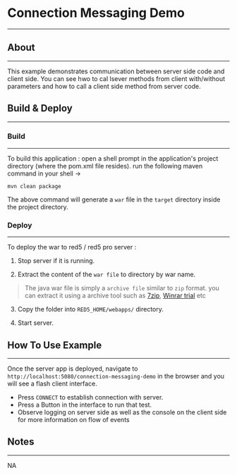 # Connection Messaging Demo
---


## About
---

This example demonstrates communication between server side code and client side. You can see hwo to cal lsever methods from client with/without parameters and how to call a client side method from server code.



## Build & Deploy
---

### Build
---

To build this application : open a shell prompt in the application's project directory (where the pom.xml file resides). run the following maven command in your shell -> 

``` 
mvn clean package 

```

The above command will generate a `war` file in the `target` directory inside the project directory. 


### Deploy
---

To deploy the war to red5 / red5 pro server :

1. Stop server if it is running.

2. Extract the content of the `war file` to directory by war name. 

> The java war file is simply a `archive file` similar to `zip` format. you can extract it using a archive tool such as [7zip](#http://www.7-zip.org/), [Winrar trial](#http://www.rarlab.com/download.htm) etc

3. Copy the folder into `RED5_HOME/webapps/` directory.

4. Start server.




## How To Use Example
---

Once the server app is deployed, navigate to `http://localhost:5080/connection-messaging-demo` in the browser and you will see a flash client interface.  

* Press `CONNECT` to establish connection with server.
* Press a Button in the interface to run that test.
* Observe logging on server side as well as the console on the client side for more information on flow of events


## Notes
---

NA
